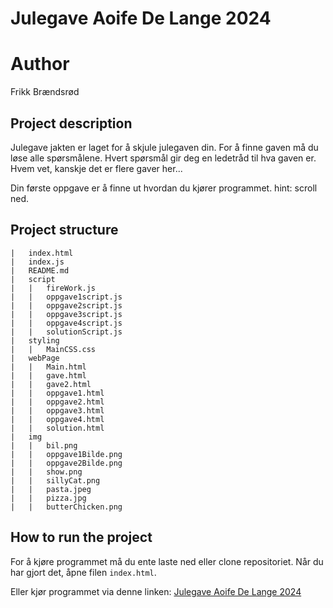 # Julegave Aoife De Lange 2024

# Author
Frikk Brændsrød

## Project description
Julegave jakten er laget for å skjule julegaven din. For å finne gaven må du løse alle spørsmålene. Hvert spørsmål gir deg en ledetråd til hva gaven er.
Hvem vet, kanskje det er flere gaver her...

Din første oppgave er å finne ut hvordan du kjører programmet. hint: scroll ned.

## Project structure
```
|   index.html
|   index.js
|   README.md
|   script
|   |   fireWork.js
|   |   oppgave1script.js
|   |   oppgave2script.js
|   |   oppgave3script.js
|   |   oppgave4script.js
|   |   solutionScript.js
|   styling
|   |   MainCSS.css
|   webPage
|   |   Main.html
|   |   gave.html
|   |   gave2.html
|   |   oppgave1.html
|   |   oppgave2.html
|   |   oppgave3.html
|   |   oppgave4.html
|   |   solution.html
|   img
|   |   bil.png
|   |   oppgave1Bilde.png
|   |   oppgave2Bilde.png
|   |   show.png
|   |   sillyCat.png
|   |   pasta.jpeg
|   |   pizza.jpg
|   |   butterChicken.png
```

## How to run the project
For å kjøre programmet må du ente laste ned eller clone repositoriet.
Når du har gjort det, åpne filen `index.html`.

Eller kjør programmet via denne linken: [Julegave Aoife De Lange 2024](https://frikkbre.github.io/index.html)

